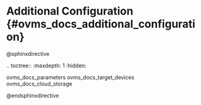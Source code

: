# Additional Configuration {#ovms_docs_additional_configuration}

@sphinxdirective

.. toctree::
   :maxdepth: 1
   :hidden:

   ovms_docs_parameters
   ovms_docs_target_devices
   ovms_docs_cloud_storage

@endsphinxdirective


